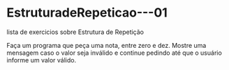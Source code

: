 # EstruturadeRepeticao---01
 lista de exercicios sobre Estrutura de Repetição

Faça um programa que peça uma nota, entre zero e dez. Mostre uma mensagem caso o valor seja inválido e continue pedindo até que o usuário informe um valor válido.